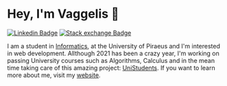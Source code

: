 # Hey, I'm Vaggelis 👋

[![Linkedin Badge](https://img.shields.io/badge/-VaggelisManousakis-blue?style=flat-square&logo=Linkedin&logoColor=white&link=https://www.linkedin.com/in/manousakisvaggelis/)](https://www.linkedin.com/in/manousakisvaggelis/)  [![Stack exchange Badge](https://img.shields.io/badge/-VaggelisManousakis-black?style=flat-square&logo=stackoverflow&Color=#F58025&link=)]()

I am a student in [Informatics](http://www.cs.unipi.gr/index.php?), at the University of Piraeus and I'm interested in web development. Allthough 2021 has been a crazy year, I'm working on passing University courses such as Algorithms, Calculus and in the mean time taking care of this amazing project: [UniStudents](https://unistudents.gr/). If you want to learn more about me, visit my [website](https://manousakisvaggelis.com).
